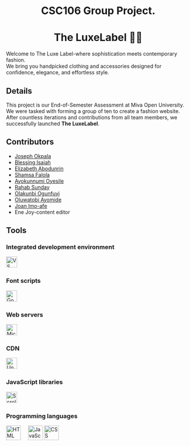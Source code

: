 <h1 align=center>CSC106 Group Project.</h1>
<h1 align=center>The LuxeLabel 🛒🛒</h1>

<p>
   Welcome to The Luxe Label-where sophistication meets contemporary
  fashion. <br />
  We bring you handpicked clothing and accessories designed for
  confidence, elegance, and effortless style.
  </p>

## Details

<p>
  This project is our End-of-Semester Assessment at Miva Open University. <br />
  We were tasked with forming a group of ten to create a fashion website. After countless iterations and contributions from all team members, we successfully launched <strong>The LuxeLabel</strong>.
</p>

## Contributors

<ul> 
  <li><a href="https://github.com/JosephOkpala" target="_blank">Joseph Okpala</a</li>
  <li><a href="https://github.com/B-isaiah" target="_blank">Blessing Isaiah</a></li>
  <li><a href="https://github.com/Elizabrown1" target="_blank">Elizabeth Abodunrin</a></li>
  <li><a href="https://github.com/falolashamsa" target="_blank">Shamsa Falola</a></li>
  <li><a href="https://github.com/Ayo-Moyo" target="_blank">Ayokunnumi Oyesile</a></li>
  <li><a href="https://github.com/Sasha-964" target="_blank">Rahab Sunday</a></li>
  <li><a href="https://github.com/ola1234-ux" target="_blank">Olakunbi Ogunfuyi</a></li>
  <li><a href="https://github.com/Newton-Wrld" target="_blank">Oluwatobi Ayomide</a></li>
  <li><a href="https://github.com/jojowhite10" target="_blank">Joan Imo-afe</a></li>
  <li>Ene Joy<a>-content editor</a></li>

</ul>


## Tools

<h3>Integrated development environment</h3>
<div align="left">
 <img src="https://img.shields.io/badge/VS_Code-007ACC?logo=visualstudiocode&logoColor=white" height="30" alt="VS Code" />
  <img width="12" />
</div>

<h3>Font scripts</h3>
<div align="left">
  <img src="https://img.shields.io/badge/Google_Font_API-4FC08D?logo=google&logoColor=white" height="30" alt="Google Font API" />
  <img width="12" />
</div>

<h3>Web servers</h3>
<div align="left">
 <img src="https://img.shields.io/badge/Microsoft_HTTPAPI2.0-0078D4?logo=microsoft&logoColor=white" height="30" alt="Microsoft HTTPAPI2.0" />
  <img width="12" />
</div>

<h3>CDN</h3>
<div align="left">
<img src="https://img.shields.io/badge/Unpkg-2E7EEA?logo=npm&logoColor=white" height="30" alt="Unpkg" />
  <img width="12" />
</div>

<h3>JavaScript libraries</h3>
<div align="left">
<img src="https://img.shields.io/badge/ScrollReveal-F55050?logo=javascript&logoColor=white" height="30" alt="ScrollReveal" />
  <img width="12" />
</div>


<h3>Programming languages</h3>
<div align="left">
 <img src="https://cdn.jsdelivr.net/gh/devicons/devicon/icons/html5/html5-original.svg" height="40" alt="HTML logo" />
  <img width="12" />

  <img src="https://cdn.jsdelivr.net/gh/devicons/devicon/icons/javascript/javascript-original.svg" height="40" alt="JavaScript logo" />

  <img src="https://cdn.jsdelivr.net/gh/devicons/devicon/icons/css3/css3-original.svg" height="40" alt="CSS logo" />
  <img width="12" />
</div>

